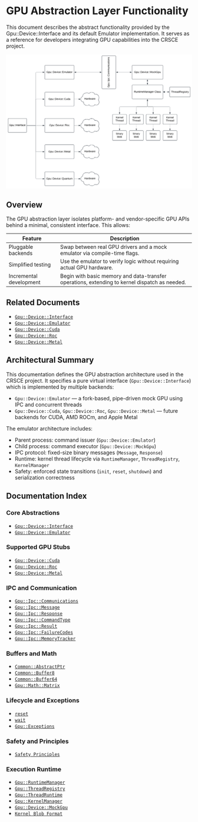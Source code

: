 GPU Abstraction Layer Functionality
===================================

This document describes the abstract functionality provided by the Gpu::Device::Interface and its default Emulator
implementation. It serves as a reference for developers integrating GPU capabilities into the CRSCE project.

![Class Diagram](Gpu_Device_Emulator_Class_Diagram.png)

## Overview

The GPU abstraction layer isolates platform- and vendor-specific GPU APIs behind a minimal, consistent interface.
This allows:

| Feature                 | Description                                                                                   |
|-------------------------|-----------------------------------------------------------------------------------------------|
| Pluggable backends      | Swap between real GPU drivers and a mock emulator via compile-time flags.                     |
| Simplified testing      | Use the emulator to verify logic without requiring actual GPU hardware.                       |
| Incremental development | Begin with basic memory and data-transfer operations, extending to kernel dispatch as needed. |

## Related Documents

* [`Gpu::Device::Interface`](./Gpu-Interface.md)
* [`Gpu::Device::Emulator`](./Gpu-Emulator.md)
* [`Gpu::Device::Cuda`](./Gpu-Cuda.md)
* [`Gpu::Device::Roc`](./Gpu-AmdRoc.md)
* [`Gpu::Device::Metal`](./Gpu-AppleMetal.md)

## Architectural Summary

This documentation defines the GPU abstraction architecture used in the CRSCE project. It specifies a pure virtual
interface (`Gpu::Device::Interface`) which is implemented by multiple backends:

- `Gpu::Device::Emulator` — a fork-based, pipe-driven mock GPU using IPC and concurrent threads
- `Gpu::Device::Cuda`, `Gpu::Device::Roc`, `Gpu::Device::Metal` — future backends for CUDA, AMD ROCm, and Apple Metal

The emulator architecture includes:

- Parent process: command issuer (`Gpu::Device::Emulator`)
- Child process: command executor (`Gpu::Device::MockGpu`)
- IPC protocol: fixed-size binary messages (`Message`, `Response`)
- Runtime: kernel thread lifecycle via `RuntimeManager`, `ThreadRegistry`, `KernelManager`
- Safety: enforced state transitions (`init`, `reset`, `shutdown`) and serialization correctness

## Documentation Index

### Core Abstractions

- [`Gpu::Device::Interface`](./Gpu-Interface.md)
- [`Gpu::Device::Emulator`](./Gpu-Emulator.md)

### Supported GPU Stubs

- [`Gpu::Device::Cuda`](./Gpu-Cuda.md)
- [`Gpu::Device::Roc`](./Gpu-AmdRoc.md)
- [`Gpu::Device::Metal`](./Gpu-AppleMetal.md)

### IPC and Communication

- [`Gpu::Ipc::Communications`](./Gpu-Ipc-Communications.md)
- [`Gpu::Ipc::Message`](./Gpu-Ipc-Message.md)
- [`Gpu::Ipc::Response`](./Gpu-Ipc-Response.md)
- [`Gpu::Ipc::CommandType`](./Gpu-Ipc-CommandType.md)
- [`Gpu::Ipc::Result`](./Gpu-Ipc-Result.md)
- [`Gpu::Ipc::FailureCodes`](./Gpu-Ipc-FailureCodes.md)
- [`Gpu::Ipc::MemoryTracker`](./Gpu-Ipc-MemoryTracker.md)

### Buffers and Math

- [`Common::AbstractPtr`](./Common-AbstractPtr.md)
- [`Common::Buffer8`](./Common-Buffer8.md)
- [`Common::Buffer64`](./Common-Buffer64.md)
- [`Gpu::Math::Matrix`](./Gpu-Math-Matrix.md)

### Lifecycle and Exceptions

- [`reset`](./reset.md)
- [`wait`](./wait.md)
- [`Gpu::Exceptions`](./Gpu-Exceptions.md)

### Safety and Principles

- [`Safety Principles`](./safety_principles.md)

### Execution Runtime

- [`Gpu::RuntimeManager`](./Gpu-RuntimeManager.md)
- [`Gpu::ThreadRegistry`](./Gpu-ThreadRegistry.md)
- [`Gpu::ThreadRuntime`](./Gpu-ThreadRuntime.md)
- [`Gpu::KernelManager`](./Gpu-KernelManager.md)
- [`Gpu::Device::MockGpu`](./Gpu-Device-MockGpu.md)
- [`Kernel Blob Format`](./Kernel-Binary-Blob-Format.md)
